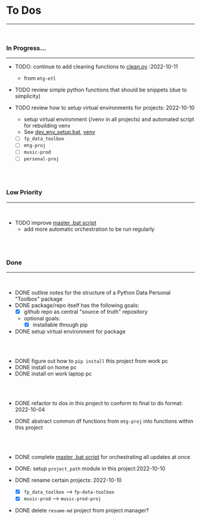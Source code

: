 # **To Dos**

---

<br>

### **In Progress...**

---

- TODO: continue to add cleaning functions to [clean.py](fp_data_toolbox/clean.py) :2022-10-11
    - from `mtg-etl`

- TODO review simple python functions that should be snippets (due to simplicity)

- TODO review how to setup virtual environments for projects: 2022-10-10
    - setup virtual environment (/venv in all projects) and automated script for rebuilding venv
    - See [dev_env_setup.bat](scripts/batch/dev_env_setup.bat), [venv](venv/)
    - [ ] `fp_data_toolbox`
    - [ ] `mtg-proj`
    - [ ] `music-prod`
    - [ ] `personal-proj`

<br><br>

### **Low Priority**

---

<br>

- TODO improve [master .bat script](scripts/batch/_master_script.bat)
    - add more automatic orchestration to be run regularly

<br><br>

### **Done**

---

<br>

- DONE outline notes for the structure of a Python Data Personal "Toolbox" package
- DONE package/repo itself has the following goals:
    - [x] github repo as central "source of truth" repository
    - optional goals:
        - [x] installable through pip
- DONE setup virtual environment for package

<br><br>

- DONE figure out how to `pip install` this project from work pc
- DONE install on home pc
- DONE install on work laptop pc

<br><br>

- DONE refactor to dos in this project to conform to final to do format: 2022-10-04

- DONE abstract common df functions from `mtg-proj` into functions within this project

<br><br>

- DONE complete [master .bat script](scripts/batch/_master_script.bat) for orchestrating all updates at once

- DONE: setup `project_path` module in this project:2022-10-10

- DONE rename certain projects: 2022-10-10
    - [x] `fp_data_toolbox` --> `fp-data-toolbox`
    - [x] `music-prod` --> `music-prod-proj`

- DONE delete `resume-md` project from project manager?
